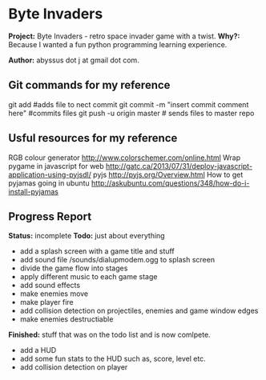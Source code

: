 Byte Invaders
==============

**Project:** Byte Invaders - retro space invader game with a twist.
**Why?:** Because I wanted a fun python programming learning experience.

**Author:** abyssus dot <nospamkkty> j at gmail dot com.

Git commands for my reference
--------------
git add <filename> #adds file to nect commit
git commit -m "insert commit comment here" #commits files
git push -u origin master # sends files to master repo

Usful resources for my reference
--------------
RGB colour generator http://www.colorschemer.com/online.html
Wrap pygame in javascript for web http://gatc.ca/2013/07/31/deploy-javascript-application-using-pyjsdl/
pyjs http://pyjs.org/Overview.html
How to get pyjamas going in ubuntu http://askubuntu.com/questions/348/how-do-i-install-pyjamas

Progress Report
--------------
**Status:** incomplete
**Todo:** just about everything
- add a splash screen with a game title and stuff
- add sound file /sounds/dialupmodem.ogg to splash screen
- divide the game flow into stages
- apply different music to each game stage
- add sound effects
- make enemies move
- make player fire
- add collision detection on projectiles, enemies and game window edges
- make enemies destructiable


**Finished:** stuff that was on the todo list and is now comlpete.
- add a HUD
- add some fun stats to the HUD such as, score, level etc.
- add collision detection on player

